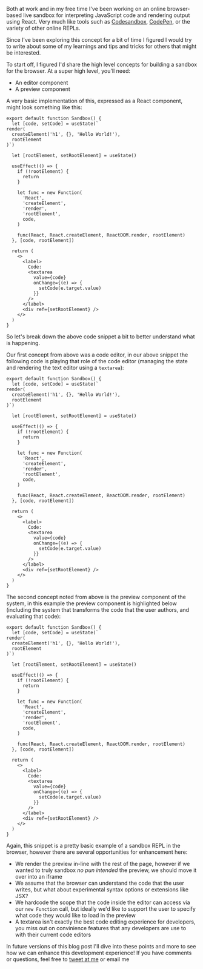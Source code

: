 Both at work and in my free time I've been working on an online browser-based
live sandbox for interpreting JavaScript code and rendering output using React.
Very much like tools such as [Codesandbox](https://codesandbox.io/),
[CodePen](https://codepen.io), or the variety of other online REPLs.

Since I've been exploring this concept for a bit of time I figured I would try
to write about some of my learnings and tips and tricks for others that might be
interested.

To start off, I figured I'd share the high level concepts for building a sandbox
for the browser. At a super high level, you'll need:

- An editor component
- A preview component

A very basic implementation of this, expressed as a React component, might look
something like this:

```tsx
export default function Sandbox() {
  let [code, setCode] = useState(`
render(
  createElement('h1', {}, 'Hello World!'),
  rootElement
)`)

  let [rootElement, setRootElement] = useState()

  useEffect(() => {
    if (!rootElement) {
      return
    }

    let func = new Function(
      'React',
      'createElement',
      'render',
      'rootElement',
      code,
    )

    func(React, React.createElement, ReactDOM.render, rootElement)
  }, [code, rootElement])

  return (
    <>
      <label>
        Code:
        <textarea
          value={code}
          onChange={(e) => {
            setCode(e.target.value)
          }}
        />
      </label>
      <div ref={setRootElement} />
    </>
  )
}
```

So let's break down the above code snippet a bit to better understand what is
happening.

Our first concept from above was a code editor, in our above snippet the
following code is playing that role of the code editor (managing the state and
rendering the text editor using a `textarea`):

```tsx highlight=1-5,27-35
export default function Sandbox() {
  let [code, setCode] = useState(`
render(
  createElement('h1', {}, 'Hello World!'),
  rootElement
)`)

  let [rootElement, setRootElement] = useState()

  useEffect(() => {
    if (!rootElement) {
      return
    }

    let func = new Function(
      'React',
      'createElement',
      'render',
      'rootElement',
      code,
    )

    func(React, React.createElement, ReactDOM.render, rootElement)
  }, [code, rootElement])

  return (
    <>
      <label>
        Code:
        <textarea
          value={code}
          onChange={(e) => {
            setCode(e.target.value)
          }}
        />
      </label>
      <div ref={setRootElement} />
    </>
  )
}
```

The second concept noted from above is the preview component of the system, in
this example the preview component is highlighted below (including the system
that transforms the code that the user authors, and evaluating that code):

```tsx highlight=7,9-23,36
export default function Sandbox() {
  let [code, setCode] = useState(`
render(
  createElement('h1', {}, 'Hello World!'),
  rootElement
)`)

  let [rootElement, setRootElement] = useState()

  useEffect(() => {
    if (!rootElement) {
      return
    }

    let func = new Function(
      'React',
      'createElement',
      'render',
      'rootElement',
      code,
    )

    func(React, React.createElement, ReactDOM.render, rootElement)
  }, [code, rootElement])

  return (
    <>
      <label>
        Code:
        <textarea
          value={code}
          onChange={(e) => {
            setCode(e.target.value)
          }}
        />
      </label>
      <div ref={setRootElement} />
    </>
  )
}
```

Again, this snippet is a pretty basic example of a sandbox REPL in the browser,
however there are several opportunities for enhancement here:

- We render the preview in-line with the rest of the page, however if we wanted
  to truly sandbox _no pun intended_ the preview, we should move it over into an
  iframe
- We assume that the browser can understand the code that the user writes, but
  what about experimental syntax options or extensions like JSX?
- We hardcode the scope that the code inside the editor can access via our
  `new Function` call, but ideally we'd like to support the user to specify what
  code they would like to load in the preview
- A textarea isn't exactly the best code editing experience for developers, you
  miss out on convinience features that any developers are use to with their
  current code editors

<!-- prettier-ignore -->
In future versions of this blog post I'll dive into these points and more to see how we can enhance this development experience! If you have comments or questions, feel free to [tweet at me](https://twitter.com/immatthamlin) or <ExternalLink href="mailto:matthewjameshamlin@gmail.com?Subject=Sandbox Part 1">email me</ExternalLink>
